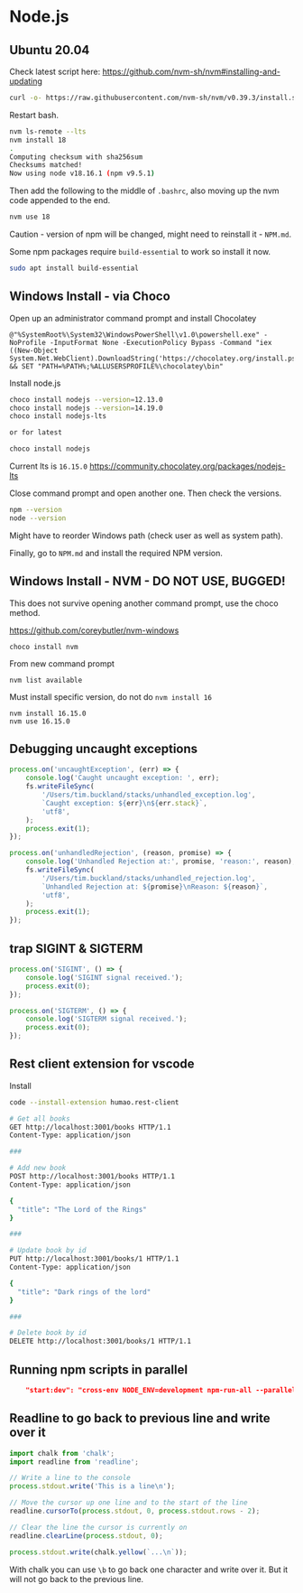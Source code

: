# Node.js

## Ubuntu 20.04

Check latest script here: https://github.com/nvm-sh/nvm#installing-and-updating

```sh
curl -o- https://raw.githubusercontent.com/nvm-sh/nvm/v0.39.3/install.sh | bash
```

Restart bash.

```sh
nvm ls-remote --lts
nvm install 18
.
Computing checksum with sha256sum
Checksums matched!
Now using node v18.16.1 (npm v9.5.1)
```

Then add the following to the middle of `.bashrc`, also moving up the nvm code appended to the end.

```sh
nvm use 18
```

Caution - version of npm will be changed, might need to reinstall it - `NPM.md`.

Some npm packages require `build-essential` to work so install it now.

```sh
sudo apt install build-essential
```

## Windows Install - via Choco

Open up an administrator command prompt and install Chocolatey

```batch
@"%SystemRoot%\System32\WindowsPowerShell\v1.0\powershell.exe" -NoProfile -InputFormat None -ExecutionPolicy Bypass -Command "iex ((New-Object System.Net.WebClient).DownloadString('https://chocolatey.org/install.ps1'))" && SET "PATH=%PATH%;%ALLUSERSPROFILE%\chocolatey\bin"
```

Install node.js

```sh
choco install nodejs --version=12.13.0
choco install nodejs --version=14.19.0
choco install nodejs-lts

or for latest

choco install nodejs
```

Current lts is `16.15.0` https://community.chocolatey.org/packages/nodejs-lts

Close command prompt and open another one. Then check the versions.

```sh
npm --version
node --version
```

Might have to reorder Windows path (check user as well as system path).

Finally, go to `NPM.md` and install the required NPM version.

## Windows Install - NVM - DO NOT USE, BUGGED!

This does not survive opening another command prompt, use the choco method.

https://github.com/coreybutler/nvm-windows

```
choco install nvm
```

From new command prompt

```
nvm list available
```

Must install specific version, do not do `nvm install 16`

```
nvm install 16.15.0
nvm use 16.15.0
```

## Debugging uncaught exceptions

```js
process.on('uncaughtException', (err) => {
    console.log('Caught uncaught exception: ', err);
    fs.writeFileSync(
        '/Users/tim.buckland/stacks/unhandled_exception.log',
        `Caught exception: ${err}\n${err.stack}`,
        'utf8',
    );
    process.exit(1);
});

process.on('unhandledRejection', (reason, promise) => {
    console.log('Unhandled Rejection at:', promise, 'reason:', reason);
    fs.writeFileSync(
        '/Users/tim.buckland/stacks/unhandled_rejection.log',
        `Unhandled Rejection at: ${promise}\nReason: ${reason}`,
        'utf8',
    );
    process.exit(1);
});
```

## trap SIGINT & SIGTERM

```js
process.on('SIGINT', () => {
    console.log('SIGINT signal received.');
    process.exit(0);
});

process.on('SIGTERM', () => {
    console.log('SIGTERM signal received.');
    process.exit(0);
});
```

## Rest client extension for vscode

Install

```sh
code --install-extension humao.rest-client
```

```sh
# Get all books
GET http://localhost:3001/books HTTP/1.1
Content-Type: application/json

###

# Add new book
POST http://localhost:3001/books HTTP/1.1
Content-Type: application/json

{
  "title": "The Lord of the Rings"
}

###

# Update book by id
PUT http://localhost:3001/books/1 HTTP/1.1
Content-Type: application/json

{
  "title": "Dark rings of the lord"
}

###

# Delete book by id
DELETE http://localhost:3001/books/1 HTTP/1.1
```

## Running npm scripts in parallel

```json
    "start:dev": "cross-env NODE_ENV=development npm-run-all --parallel watch:client watch:server",
```

## Readline to go back to previous line and write over it

```js
import chalk from 'chalk';
import readline from 'readline';

// Write a line to the console
process.stdout.write('This is a line\n');

// Move the cursor up one line and to the start of the line
readline.cursorTo(process.stdout, 0, process.stdout.rows - 2);

// Clear the line the cursor is currently on
readline.clearLine(process.stdout, 0);

process.stdout.write(chalk.yellow(`...\n`));
```

With chalk you can use `\b` to go back one character and write over it. But it will not go back to the previous line.
